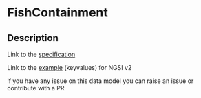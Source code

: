 # FishContainment

## Description 



Link to the [specification](https://smart-data-models.github.io/dataModel.Aquaculture/FishContainment/doc/spec.md)

Link to the [example](https://smart-data-models.github.io/dataModel.Aquaculture/FishContainment/examples/example.json) (keyvalues) for NGSI v2


 if you have any issue on this data model you can raise an issue or contribute with a PR